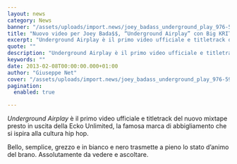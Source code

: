 ```yaml
---
layout: news
category: News
banner: "/assets/uploads/import.news/joey_badass_underground_play_976-595x335.jpg"
title: "Nuovo video per Joey Bada$$, “Underground Airplay” con Big KRIT & Smoke DZA"
excerpt: "Underground Airplay è il primo video ufficiale e titletrack del nuovo mixtape presto in uscita della Ecko Unlimited, la famosa marca di abbigliamento che si ispira alla cultura hip hop. Bello, semplice, grezzo e in bianco e nero  trasmette a pieno lo stato d’animo del brano. Assolutamente da vedere e ascoltare.  "
quote: ""
description: "Underground Airplay è il primo video ufficiale e titletrack del nuovo mixtape presto in uscita della Ecko Unlimited, la famosa marca di abbigliamento che si ispira alla cultura hip hop. Bello, semplice, grezzo e in bianco e nero  trasmette a pieno lo stato d’animo del brano. Assolutamente da vedere e ascoltare.  "
keywords: ""
date: 2013-02-08T00:00:00.000+01:00
author: "Giuseppe Net"
cover: "/assets/uploads/import.news/joey_badass_underground_play_976-595x335.jpg"
pagination:
  enabled: true

---
```


_Underground Airplay_ è il primo video ufficiale e titletrack del nuovo mixtape presto in uscita della Ecko Unlimited, la famosa marca di abbigliamento che si ispira alla cultura hip hop.

Bello, semplice, grezzo e in bianco e nero trasmette a pieno lo stato d’animo del brano. Assolutamente da vedere e ascoltare.